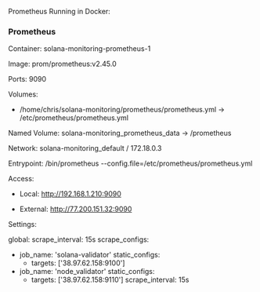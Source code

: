 Prometheus
Running in Docker:

### Prometheus

Container: solana-monitoring-prometheus-1

Image: prom/prometheus:v2.45.0

Ports: 9090

Volumes:

  - /home/chris/solana-monitoring/prometheus/prometheus.yml → /etc/prometheus/prometheus.yml

Named Volume: solana-monitoring_prometheus_data → /prometheus

Network: solana-monitoring_default / 172.18.0.3

Entrypoint: /bin/prometheus --config.file=/etc/prometheus/prometheus.yml

Access:

  - Local: http://192.168.1.210:9090

  - External: http://77.200.151.32:9090

Settings:

global:
  scrape_interval: 15s
scrape_configs:
  - job_name: 'solana-validator'
    static_configs:
      - targets: ['38.97.62.158:9100']
  - job_name: 'node_validator'
    static_configs:
      - targets: ['38.97.62.158:9110']
    scrape_interval: 15s